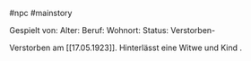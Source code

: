 #npc #mainstory 

Gespielt von:
Alter:
Beruf:
Wohnort:
Status: Verstorben-

Verstorben am [[17.05.1923]]. Hinterlässt eine Witwe und Kind .
